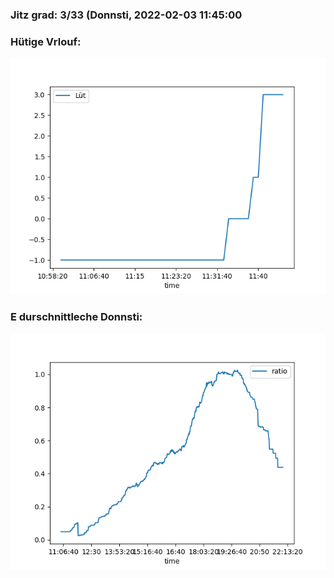 ### Jitz grad: 3/33 (Donnsti, 2022-02-03 11:45:00

### Hütige Vrlouf:
![Graph](Today.png)

### E durschnittleche Donnsti:
![Graph](Donnsti.png)